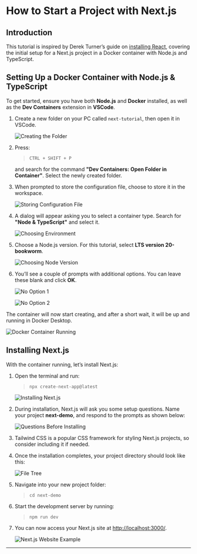 # How to Start a Project with Next.js

## Introduction

This tutorial is inspired by Derek Turner’s guide on [installing React](https://derekturner.github.io/IT-docs-24/#/Block_REACT/section_5/reactDevelopment1?id=dockervite-client-side-app), covering the initial setup for a Next.js project in a Docker container with Node.js and TypeScript.

## Setting Up a Docker Container with Node.js & TypeScript

To get started, ensure you have both **Node.js** and **Docker** installed, as well as the **Dev Containers** extension in **VSCode**.

1. Create a new folder on your PC called `next-tutorial`, then open it in VSCode.

   ![Creating the Folder](/Internet-Technologies/src/assets/images/create-folder.png)

2. Press:

   > `CTRL + SHIFT + P`

   and search for the command **"Dev Containers: Open Folder in Container"**. Select the newly created folder.

3. When prompted to store the configuration file, choose to store it in the workspace.

   ![Storing Configuration File](/Internet-Technologies/src/assets/images/add-config-workspace.png)

4. A dialog will appear asking you to select a container type. Search for **"Node & TypeScript"** and select it.

   ![Choosing Environment](/Internet-Technologies/src/assets/images/choose-environement.png)

5. Choose a Node.js version. For this tutorial, select **LTS version 20-bookworm**.

   ![Choosing Node Version](/Internet-Technologies/src/assets/images/choose-node-version.png)

6. You’ll see a couple of prompts with additional options. You can leave these blank and click **OK**.

   ![No Option 1](/Internet-Technologies/src/assets/images/no-option-1.png)

   ![No Option 2](/Internet-Technologies/src/assets/images/no-option-2.png)

The container will now start creating, and after a short wait, it will be up and running in Docker Desktop.

   ![Docker Container Running](/Internet-Technologies/src/assets/images/docker-container-running.png)

## Installing Next.js

With the container running, let’s install Next.js:

1. Open the terminal and run:

   > `npx create-next-app@latest`

   ![Installing Next.js](/Internet-Technologies/src/assets/images/press-y-to-install.png)

2. During installation, Next.js will ask you some setup questions. Name your project **next-demo**, and respond to the prompts as shown below:

   ![Questions Before Installing](/Internet-Technologies/src/assets/images/questions-asked.png)

3. Tailwind CSS is a popular CSS framework for styling Next.js projects, so consider including it if needed.

4. Once the installation completes, your project directory should look like this:

   ![File Tree](/Internet-Technologies/src/assets/images/file-tree-next.png)

5. Navigate into your new project folder:

   > `cd next-demo`

6. Start the development server by running:

   > `npm run dev`

7. You can now access your Next.js site at [http://localhost:3000/](http://localhost:3000/).

   ![Next.js Website Example](/Internet-Technologies/src/assets/images/next-website.png)

---
